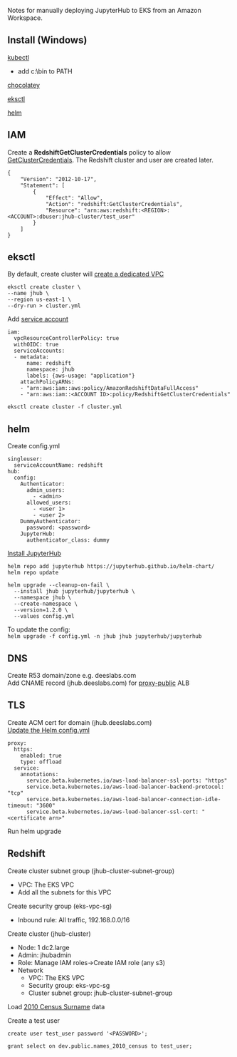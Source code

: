 Notes for manually deploying JupyterHub to EKS from an Amazon Workspace.

## Install (Windows)

[kubectl](https://docs.aws.amazon.com/eks/latest/userguide/install-kubectl.html) 

- add c:\bin to PATH

[chocolatey](https://chocolatey.org/install)  

[eksctl](https://docs.aws.amazon.com/eks/latest/userguide/eksctl.html)

[helm](https://docs.aws.amazon.com/eks/latest/userguide/helm.html)  

## IAM

Create a **RedshiftGetClusterCredentials** policy to allow [GetClusterCredentials](https://docs.aws.amazon.com/redshift/latest/mgmt/generating-iam-credentials-role-permissions.html).  The Redshift cluster and user are created later.


```
{
    "Version": "2012-10-17",
    "Statement": [
        {
            "Effect": "Allow",
            "Action": "redshift:GetClusterCredentials",
            "Resource": "arn:aws:redshift:<REGION>:<ACCOUNT>:dbuser:jhub-cluster/test_user"
        }
    ]
}
```

## eksctl

By default, create cluster will [create a dedicated VPC](https://eksctl.io/usage/vpc-networking/)

```
eksctl create cluster \
--name jhub \
--region us-east-1 \
--dry-run > cluster.yml
```

Add [service account](https://eksctl.io/usage/iamserviceaccounts/#usage-with-config-files)

```
iam:
  vpcResourceControllerPolicy: true
  withOIDC: true
  serviceAccounts:
  - metadata:
      name: redshift
      namespace: jhub
      labels: {aws-usage: "application"}
    attachPolicyARNs:
    - "arn:aws:iam::aws:policy/AmazonRedshiftDataFullAccess"
    - "arn:aws:iam::<ACCOUNT ID>:policy/RedshiftGetClusterCredentials"
```

`eksctl create cluster -f cluster.yml`

## helm

Create config.yml

```
singleuser:
  serviceAccountName: redshift
hub:
  config:
    Authenticator:
      admin_users:
        - <admin>
      allowed_users:
        - <user 1>
        - <user 2>
    DummyAuthenticator:
      password: <password>
    JupyterHub:
      authenticator_class: dummy
```

[Install JupyterHub](https://zero-to-jupyterhub.readthedocs.io/en/latest/jupyterhub/installation.html)
```
helm repo add jupyterhub https://jupyterhub.github.io/helm-chart/
helm repo update

helm upgrade --cleanup-on-fail \
  --install jhub jupyterhub/jupyterhub \
  --namespace jhub \
  --create-namespace \
  --version=1.2.0 \
  --values config.yml
```
To update the config:  
`helm upgrade -f config.yml -n jhub jhub jupyterhub/jupyterhub`

## DNS 
Create R53 domain/zone e.g. deeslabs.com  
Add CNAME record (jhub.deeslabs.com) for [proxy-public](https://zero-to-jupyterhub.readthedocs.io/en/latest/administrator/security.html#set-up-your-domain) ALB

## TLS

Create ACM cert for domain (jhub.deeslabs.com)  
[Update the Helm config.yml](https://zero-to-jupyterhub.readthedocs.io/en/latest/administrator/security.html#off-loading-ssl-to-a-load-balancer)  
```
proxy:
  https:
    enabled: true
    type: offload
  service:
    annotations:
      service.beta.kubernetes.io/aws-load-balancer-ssl-ports: "https"
      service.beta.kubernetes.io/aws-load-balancer-backend-protocol: "tcp"
      service.beta.kubernetes.io/aws-load-balancer-connection-idle-timeout: "3600"
      service.beta.kubernetes.io/aws-load-balancer-ssl-cert: "<certificate arn>"
```
Run helm upgrade

## Redshift
Create cluster subnet group (jhub-cluster-subnet-group)
- VPC:  The EKS VPC
- Add all the subnets for this VPC

Create security group (eks-vpc-sg)
- Inbound rule: All traffic, 192.168.0.0/16

Create cluster (jhub-cluster)
- Node:  1 dc2.large
- Admin:  jhubadmin
- Role: Manage IAM roles->Create IAM role (any s3)
- Network
  - VPC: The EKS VPC
  - Security group: eks-vpc-sg
  - Cluster subnet group: jhub-cluster-subnet-group

Load [2010 Census Surname](https://www.census.gov/topics/population/genealogy/data/2010_surnames.html) data

Create a test user
```
create user test_user password '<PASSWORD>';

grant select on dev.public.names_2010_census to test_user;
```
